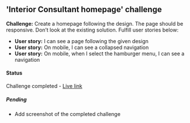 ## 'Interior Consultant homepage' challenge

**Challenge:** Create a homepage following the design. The page should be responsive. Don’t look at the existing solution. Fulfill user stories below:

- **User story:** I can see a page following the given design
- **User story:** On mobile, I can see a collapsed navigation
- **User story:** On mobile, when I select the hamburger menu, I can see a navigation

#### Status

Challenge completed - [Live link](https://dev-challenges-io.vercel.app/responsive_web_developer/interior-consultant/index.html)
##### Pending 
- Add screenshot of the completed challenge


